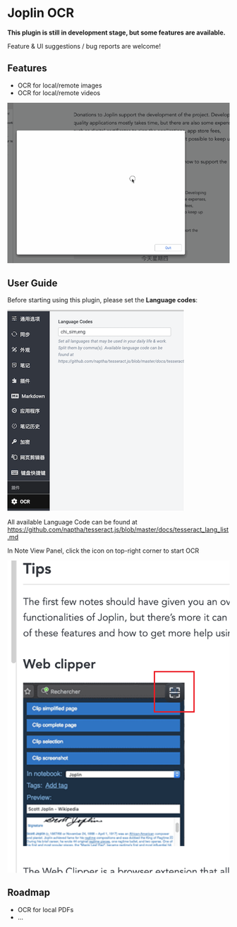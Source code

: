 # Joplin OCR

**This plugin is still in development stage, but some features are available.**

Feature & UI suggestions / bug reports are welcome!

## Features

- OCR for local/remote images
- OCR for local/remote videos

![](./doc/ocr.gif)

## User Guide

Before starting using this plugin, please set the **Language codes**:

![](./doc/setting.png)

All available Language Code can be found at https://github.com/naptha/tesseract.js/blob/master/docs/tesseract_lang_list.md

In Note View Panel, click the icon on top-right corner to start OCR

![](./doc/icon.png)

## Roadmap

- OCR for local PDFs
- ...
